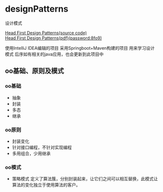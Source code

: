 # designPatterns
设计模式

[Head First Design Patterns(source code)](https://github.com/bethrobson/Head-First-Design-Patterns)</br>
[Head First Design Patterns(pdf)(password:8fo9)](https://pan.baidu.com/s/1Z59AvdQPqkionDjvZA4jbA)

使用IntelliJ IDEA编辑的项目
采用Springboot+Maven构建的项目
用来学习设计模式
后序如有相关的java应用，也会更新到此项目中

## oo基础、原则及模式
### oo基础
* 抽象
* 封装
* 多态
* 继承
### oo原则
* 封装变化
* 针对接口编程，不针对实现编程
* 多用组合，少用继承
### oo模式
* 策略模式
定义了算法簇，分别封装起来，让它们之间可以相互替换，此模式让算法的变化独立于使用算法的客户。
